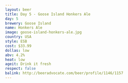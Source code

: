 ```yaml
---
layout: beer
title: Day 5 - Goose Island Honkers Ale
day: 5
brewery: Goose Island
name: Honkers Ale
image: goose-island-honkers-ale.jpg
country: USA
style: ESB
cost: $33.99
dollas: low
abv: 4.2%
heat: low
ageit: Drink it fresh
respect: false
balink: http://beeradvocate.com/beer/profile/1146/1157
---
```



